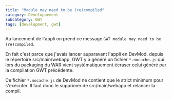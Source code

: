 ```yaml
---
title: "Module may need to be (re)compiled"
category: Développement
subcategory: GWT
tags: [development, gwt]
---
```

Au lancement de l'appli on prend ce message `GWT module may need to be (re)compiled`. 

En fait c'est parce que j'avais lancer auparavant l'appli en DevMod. depuis le répertoire src/main/webapp, GWT y a 
généré un fichier `*.nocache.js` qui lors du packaging du WAR vient systématiquement écraser celui généré par la 
compilation GWT précédente.

Ce fichier `*.nocache.js` de DevMod ne contient que le strict minimum pour s'exécuter. Il faut donc le supprimer de 
src/main/webapp et relancer la compil.

